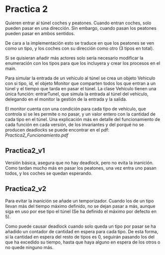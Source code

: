 # Practica 2

Quieren entrar al túnel coches y peatones. Cuando entran coches, solo pueden pasar en una dirección. Sin embargo, cuando pasan los peatones pueden pasar en ambos sentidos.

De cara a la implementación esto se traduce en que los peatones se ven como un tipo, y los coches con su dirección como otro (3 tipos en total).

Si se quisieran añadir más actores solo sería necesario modificar la enumeración con los tipos para que los incluyera y crear los procesos en el main.

Para simular la entrada de un vehículo al túnel se crea un objeto Vehiculo con si tipo, id, el objeto Monitor que comparten todos los que entran a un túnel y el tiempo que tarda en pasar el túnel. La clase Vehículo tienen una única función: entrarTunel, que simula la entrada al túnel del vehículo, delegando en el monitor la gestión de la entrada y la salida.

El monitor cuenta con una condición para cada tipo de vehículo, que controla si se les permite o no pasar, y un valor entero con la cantidad de cada tipo en el túnel. Una explicación más en detalle del funcionamiento de cada función en cada versión, de los invariantes y del porqué no se producen deadlocks se puede encontrar en el pdf: _Practica2_Funcionamiento.pdf_

## Practica2_v1

Versión básica, asegura que no hay deadlock, pero no evita la inanición. Como tardan mucho más en pasar los peatones, una vez entra uno pasan todos, y los coches se quedan esperando.

## Practica2_v2

Para evitar la inanición se añade un temporizador. Cuando los de un tipo llevan más del tiempo máximo definido, no se dejan pasar a más, aunque siga en uso por ese tipo el túnel (Se ha definido el máximo por defecto en 5).

Como puede causar deadlock cuando solo queda un tipo por pasar se ha añadido un contador de cantidad en espera para cada tipo. De esta forma, si la cantidad en espera del resto de tipos es 0, seguirán pasando los del que ha excedido su tiempo, hasta que haya alguno en espera de los otros o no quede ninguno más.
